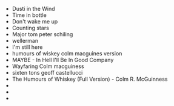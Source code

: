 - Dusti in the Wind
- Time in  bottle
- Don't wake me up
- Counting stars
- Major tom peter schiling
- wellerman
- I'm still here
- humours of wiskey colm macguines version
- MAYBE - In Hell I'll Be In Good Company
- Wayfaring Colm macguiness
- sixten tons geoff castellucci
- The Humours of Whiskey (Full Version) - Colm R. McGuinness
-
-
-